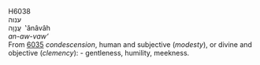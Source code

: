 <body>
  <p>H6038<br>  ענוה  <br> עֲנָוָה  ‎  ‛ănâvâh  <br><i>an-aw-vaw‘ </i><br>From <a href="h6035.htm">6035</a>  <i>condescension</i>, human and subjective (<i>modesty</i>), or divine and objective (<i>clemency</i>): - gentleness, humility, meekness.<br></p>
 </body>